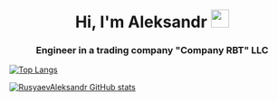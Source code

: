 <h1 align="center">Hi, I'm Aleksandr</a> 
<img src="https://github.com/blackcater/blackcater/raw/main/images/Hi.gif" height="32"/></h1>
<h3 align="center">Engineer in a trading company "Company RBT" LLC</h3>

[![Top Langs](https://github-readme-stats.vercel.app/api/top-langs/?username=RusyaevAleksandr&layout=compact)](https://github.com/RusyaevAleksandr/github-readme-stats)

[![RusyaevAleksandr GitHub stats](https://github-readme-stats.vercel.app/api?username=RusyaevAleksandr)](https://github.com/RusyaevAleksandr/github-readme-stats)

<!--
**RusyaevAleksandr/RusyaevAleksandr** is a ✨ _special_ ✨ repository because its `README.md` (this file) appears on your GitHub profile.

Here are some ideas to get you started:

- 🔭 I’m currently working on ...
- 🌱 I’m currently learning ...
- 👯 I’m looking to collaborate on ...
- 🤔 I’m looking for help with ...
- 💬 Ask me about ...
- 📫 How to reach me: ...
- 😄 Pronouns: ...
- ⚡ Fun fact: ...
-->
